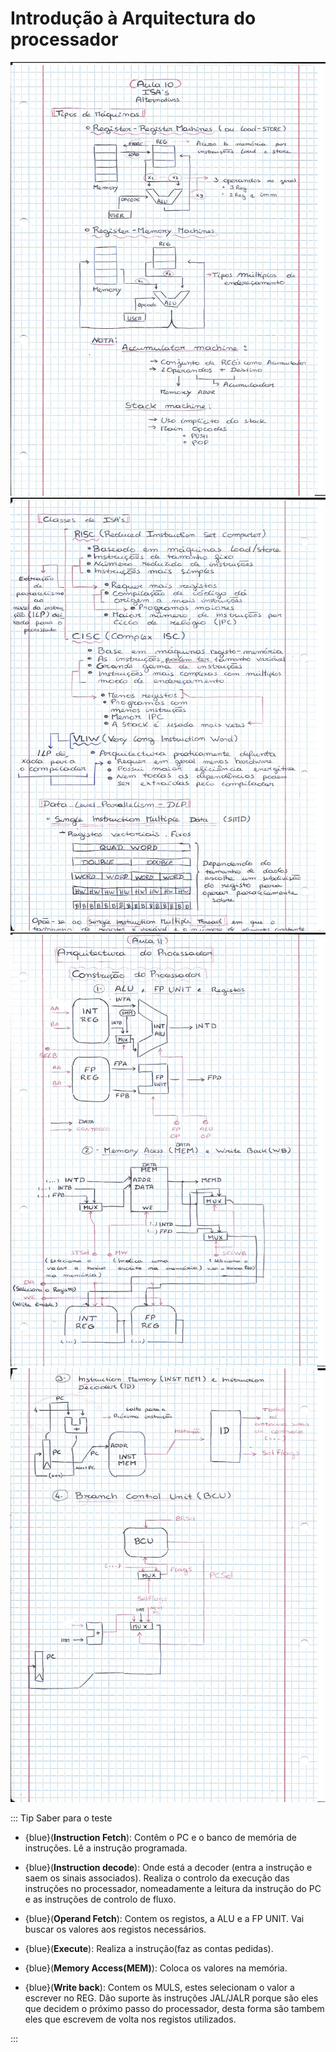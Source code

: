 # Introdução à Arquitectura do processador

![single precision](<./img/ACOMP_IntroducaoArquiteturaProcessador(7).jpg>)
![single precision](<./img/ACOMP_IntroducaoArquiteturaProcessador(8).jpg>)
![single precision](<./img/ACOMP_IntroducaoArquiteturaProcessador(9).jpg>)
![single precision](<./img/ACOMP_IntroducaoArquiteturaProcessador(10).jpg>)

::: Tip Saber para o teste

- {blue}(**Instruction Fetch**): Contêm o PC e o banco de memória de instruções.
                         Lê a instrução programada.
                         
- {blue}(**Instruction decode**): Onde está a decoder (entra a instrução e saem os sinais associados). Realiza o controlo da execução das instruções no processador, nomeadamente a leitura da instrução do PC e as instruções de controlo de fluxo.

- {blue}(**Operand Fetch**): Contem os registos, a ALU e a FP UNIT.
                     Vai buscar os valores aos registos necessários.

- {blue}(**Execute**): Realiza a instrução(faz as contas pedidas).

- {blue}(**Memory Access(MEM)**): Coloca os valores na memória.

- {blue}(**Write back**): Contem os MULS, estes selecionam o valor a escrever no REG. Dão suporte às instruções JAL/JALR porque são eles que decidem o próximo passo do processador, desta forma são tambem eles que escrevem de volta nos registos utilizados.

:::
